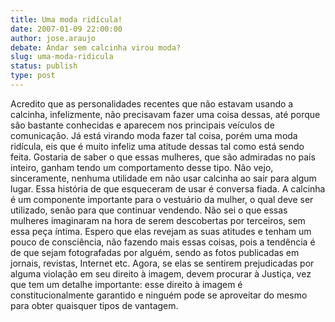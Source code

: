 ```yaml
---
title: Uma moda ridícula!
date: 2007-01-09 22:00:00
author: jose.araujo
debate: Andar sem calcinha virou moda?
slug: uma-moda-ridicula
status: publish 
type: post
---
```


Acredito que as personalidades recentes que não estavam usando a calcinha, infelizmente, não precisavam fazer uma coisa dessas, até porque são bastante conhecidas e aparecem nos principais veículos de comunicação. Já está virando moda fazer tal coisa, porém uma moda ridícula, eis que é muito infeliz uma atitude dessas tal como está sendo feita. Gostaria de saber o que essas mulheres, que são admiradas no país inteiro, ganham tendo um comportamento desse tipo. Não vejo, sinceramente, nenhuma utilidade em não usar calcinha ao sair para algum lugar. Essa história de que esqueceram de usar é conversa fiada. A calcinha é um componente importante para o vestuário da mulher, o qual deve ser utilizado, senão para que continuar vendendo. Não sei o que essas mulheres imaginaram na hora de serem descobertas por terceiros, sem essa peça íntima. Espero que elas revejam as suas atitudes e tenham um pouco de consciência, não fazendo mais essas coisas, pois a tendência é de que sejam fotografadas por alguém, sendo as fotos publicadas em jornais, revistas, Internet etc. Agora, se elas se sentirem prejudicadas por alguma violação em seu direito à imagem, devem procurar à Justiça, vez que tem um detalhe importante: esse direito à imagem é constitucionalmente garantido e ninguém pode se aproveitar do mesmo para obter quaisquer tipos de vantagem.
